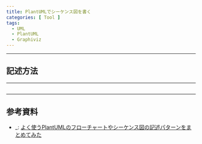 ```yaml
---
title: PlantUMLでシーケンス図を書く
categories: [ Tool ]
tags:
  - UML
  - PlantUML
  - Graphiviz
---
```




---
## 記述方法


---
## 



---
## 参考資料
- _: [よく使うPlantUMLのフローチャートやシーケンス図の記述パターンをまとめてみた](https://coralnet.co.jp/wordpress/?p=902)
